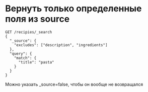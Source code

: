 # Вернуть только определенные поля из source

~~~
GET /recipies/_search
{
  "_source": {
    "excludes": ["description", "ingredients"]
  }, 
  "query": {
    "match": {
      "title": "pasta"
    }
  }
}
~~~

Можно указать _source=false, чтобы он вообще не возвращался
